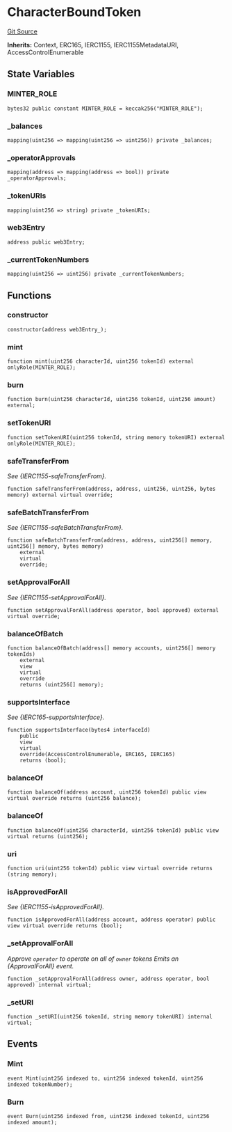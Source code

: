 # CharacterBoundToken
[Git Source](https://github.com/Crossbell-Box/Crossbell-Contracts/blob/182c82c216a4cf11409d4311d9773152bbe60ccf/contracts/misc/CharacterBoundToken.sol)

**Inherits:**
Context, ERC165, IERC1155, IERC1155MetadataURI, AccessControlEnumerable


## State Variables
### MINTER_ROLE

```solidity
bytes32 public constant MINTER_ROLE = keccak256("MINTER_ROLE");
```


### _balances

```solidity
mapping(uint256 => mapping(uint256 => uint256)) private _balances;
```


### _operatorApprovals

```solidity
mapping(address => mapping(address => bool)) private _operatorApprovals;
```


### _tokenURIs

```solidity
mapping(uint256 => string) private _tokenURIs;
```


### web3Entry

```solidity
address public web3Entry;
```


### _currentTokenNumbers

```solidity
mapping(uint256 => uint256) private _currentTokenNumbers;
```


## Functions
### constructor


```solidity
constructor(address web3Entry_);
```

### mint


```solidity
function mint(uint256 characterId, uint256 tokenId) external onlyRole(MINTER_ROLE);
```

### burn


```solidity
function burn(uint256 characterId, uint256 tokenId, uint256 amount) external;
```

### setTokenURI


```solidity
function setTokenURI(uint256 tokenId, string memory tokenURI) external onlyRole(MINTER_ROLE);
```

### safeTransferFrom

*See {IERC1155-safeTransferFrom}.*


```solidity
function safeTransferFrom(address, address, uint256, uint256, bytes memory) external virtual override;
```

### safeBatchTransferFrom

*See {IERC1155-safeBatchTransferFrom}.*


```solidity
function safeBatchTransferFrom(address, address, uint256[] memory, uint256[] memory, bytes memory)
    external
    virtual
    override;
```

### setApprovalForAll

*See {IERC1155-setApprovalForAll}.*


```solidity
function setApprovalForAll(address operator, bool approved) external virtual override;
```

### balanceOfBatch


```solidity
function balanceOfBatch(address[] memory accounts, uint256[] memory tokenIds)
    external
    view
    virtual
    override
    returns (uint256[] memory);
```

### supportsInterface

*See {IERC165-supportsInterface}.*


```solidity
function supportsInterface(bytes4 interfaceId)
    public
    view
    virtual
    override(AccessControlEnumerable, ERC165, IERC165)
    returns (bool);
```

### balanceOf


```solidity
function balanceOf(address account, uint256 tokenId) public view virtual override returns (uint256 balance);
```

### balanceOf


```solidity
function balanceOf(uint256 characterId, uint256 tokenId) public view virtual returns (uint256);
```

### uri


```solidity
function uri(uint256 tokenId) public view virtual override returns (string memory);
```

### isApprovedForAll

*See {IERC1155-isApprovedForAll}.*


```solidity
function isApprovedForAll(address account, address operator) public view virtual override returns (bool);
```

### _setApprovalForAll

*Approve `operator` to operate on all of `owner` tokens
Emits an {ApprovalForAll} event.*


```solidity
function _setApprovalForAll(address owner, address operator, bool approved) internal virtual;
```

### _setURI


```solidity
function _setURI(uint256 tokenId, string memory tokenURI) internal virtual;
```

## Events
### Mint

```solidity
event Mint(uint256 indexed to, uint256 indexed tokenId, uint256 indexed tokenNumber);
```

### Burn

```solidity
event Burn(uint256 indexed from, uint256 indexed tokenId, uint256 indexed amount);
```

